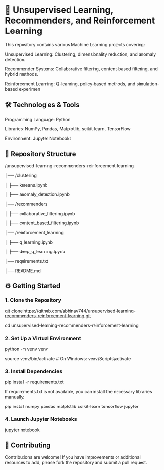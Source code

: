 # 🧠 Unsupervised Learning, Recommenders, and Reinforcement Learning

This repository contains various Machine Learning projects covering:

Unsupervised Learning: Clustering, dimensionality reduction, and anomaly detection.

Recommender Systems: Collaborative filtering, content-based filtering, and hybrid methods.

Reinforcement Learning: Q-learning, policy-based methods, and simulation-based experimen

## 🛠️ Technologies & Tools

Programming Language: Python

Libraries: NumPy, Pandas, Matplotlib, scikit-learn, TensorFlow

Environment: Jupyter Notebooks

## 📂 Repository Structure

/unsupervised-learning-recommenders-reinforcement-learning

│── /clustering

│   ├── kmeans.ipynb

│   ├── anomaly_detection.ipynb

│── /recommenders

│   ├── collaborative_filtering.ipynb

│   ├── content_based_filtering.ipynb

│── /reinforcement_learning

│   ├── q_learning.ipynb

│   ├── deep_q_learning.ipynb

│── requirements.txt

│── README.md

## ⚙️ Getting Started
### 1. Clone the Repository
git clone https://github.com/abhinav744/unsupervised-learning-recommenders-reinforcement-learning.git

cd unsupervised-learning-recommenders-reinforcement-learning

### 2. Set Up a Virtual Environment
python -m venv venv

source venv/bin/activate  # On Windows: venv\Scripts\activate

### 3. Install Dependencies
pip install -r requirements.txt


If requirements.txt is not available, you can install the necessary libraries manually:

pip install numpy pandas matplotlib scikit-learn tensorflow jupyter

### 4. Launch Jupyter Notebooks

jupyter notebook

## 🤝 Contributing

Contributions are welcome! If you have improvements or additional resources to add, please fork the repository and submit a pull request.
